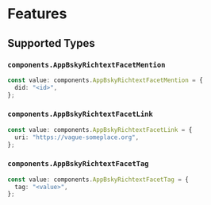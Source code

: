 # Features


## Supported Types

### `components.AppBskyRichtextFacetMention`

```typescript
const value: components.AppBskyRichtextFacetMention = {
  did: "<id>",
};
```

### `components.AppBskyRichtextFacetLink`

```typescript
const value: components.AppBskyRichtextFacetLink = {
  uri: "https://vague-someplace.org",
};
```

### `components.AppBskyRichtextFacetTag`

```typescript
const value: components.AppBskyRichtextFacetTag = {
  tag: "<value>",
};
```

